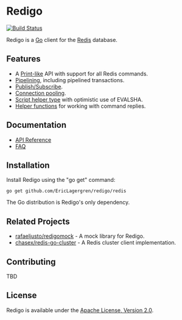 Redigo
======

[![Build Status](https://travis-ci.org/EricLagergren/redigo.svg?branch=master)](https://travis-ci.org/EricLagergren/redigo)

Redigo is a [Go](http://golang.org/) client for the [Redis](http://redis.io/) database.

Features
-------

* A [Print-like](http://godoc.org/github.com/EricLagergren/redigo/redis#hdr-Executing_Commands) API with support for all Redis commands.
* [Pipelining](http://godoc.org/github.com/EricLagergren/redigo/redis#hdr-Pipelining), including pipelined transactions.
* [Publish/Subscribe](http://godoc.org/github.com/EricLagergren/redigo/redis#hdr-Publish_and_Subscribe).
* [Connection pooling](http://godoc.org/github.com/EricLagergren/redigo/redis#Pool).
* [Script helper type](http://godoc.org/github.com/EricLagergren/redigo/redis#Script) with optimistic use of EVALSHA.
* [Helper functions](http://godoc.org/github.com/EricLagergren/redigo/redis#hdr-Reply_Helpers) for working with command replies.

Documentation
-------------

- [API Reference](http://godoc.org/github.com/EricLagergren/redigo/redis)
- [FAQ](https://github.com/EricLagergren/redigo/wiki/FAQ)

Installation
------------

Install Redigo using the "go get" command:

    go get github.com/EricLagergren/redigo/redis

The Go distribution is Redigo's only dependency.

Related Projects
----------------

- [rafaeljusto/redigomock](https://godoc.org/github.com/rafaeljusto/redigomock) - A mock library for Redigo.
- [chasex/redis-go-cluster](https://github.com/chasex/redis-go-cluster) - A Redis cluster client implementation.

Contributing
------------

TBD

License
-------

Redigo is available under the [Apache License, Version 2.0](http://www.apache.org/licenses/LICENSE-2.0.html).
